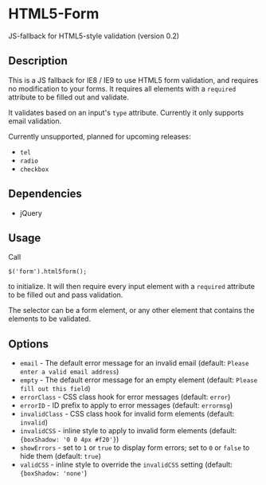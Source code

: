 HTML5-Form
==========

JS-fallback for HTML5-style validation (version 0.2)

Description
-----------
This is a JS fallback for IE8 / IE9 to use HTML5 form validation, and requires no modification to your forms. It requires all elements with a `required` attribute to be filled out and validate.

It validates based on an input's `type` attribute. Currently it only supports email validation.

Currently unsupported, planned for upcoming releases:
* `tel`
* `radio`
* `checkbox`


Dependencies
------------
- jQuery


Usage
-----
Call

	$('form').html5form();

to initialize. It will then require every input element with a `required` attribute to be filled out and pass validation.

The selector can be a form element, or any other element that contains the elements to be validated.


Options
-------
* `email` - The default error message for an invalid email (default: `Please enter a valid email address`)
* `empty` - The default error message for an empty element (default: `Please fill out this field`)
* `errorClass` - CSS class hook for error messages (default: `error`)
* `errorID` - ID prefix to apply to error messages (default: `errormsg`)
* `invalidClass` - CSS class hook for invalid form elements (default: `invalid`)
* `invalidCSS` - inline style to apply to invalid form elements (default: `{boxShadow: '0 0 4px #f20'}`)
* `showErrors` - set to `1` or `true` to display form errors; set to `0` or `false` to hide them (default: `true`)
* `validCSS` - inline style to override the `invalidCSS` setting (default: `{boxShadow: 'none'`)